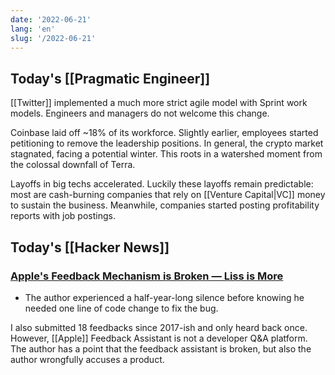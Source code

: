 ```yaml
---
date: '2022-06-21'
lang: 'en'
slug: '/2022-06-21'
---
```


## Today's [[Pragmatic Engineer]]

[[Twitter]] implemented a much more strict agile model with Sprint work models.
Engineers and managers do not welcome this change.

Coinbase laid off ~18% of its workforce.
Slightly earlier, employees started petitioning to remove the leadership positions.
In general, the crypto market stagnated, facing a potential winter.
This roots in a watershed moment from the colossal downfall of Terra.

Layoffs in big techs accelerated.
Luckily these layoffs remain predictable: most are cash-burning companies that rely on [[Venture Capital|VC]] money to sustain the business.
Meanwhile, companies started posting profitability reports with job postings.

## Today's [[Hacker News]]

### [Apple's Feedback Mechanism is Broken — Liss is More](https://www.caseyliss.com/2022/6/20/feedback-is-broken-stop-trying-to-make-radar-happen)

- The author experienced a half-year-long silence before knowing he needed one line of code change to fix the bug.

I also submitted 18 feedbacks since 2017-ish and only heard back once.
However, [[Apple]] Feedback Assistant is not a developer Q&A platform.
The author has a point that the feedback assistant is broken, but also the author wrongfully accuses a product.
